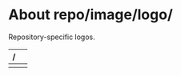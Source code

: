 ﻿# About repo/image/logo/
Repository-specific logos.

| **/** |                                                                                                              |
|:----- |:------------------------------------------------------------------------------------------------------------ |
|       |                                                                                                              |